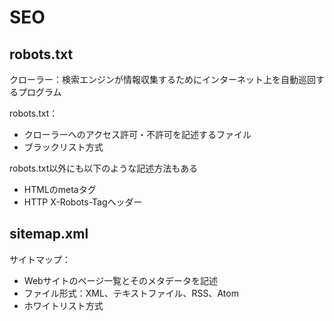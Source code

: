 # SEO

## robots.txt

クローラー：検索エンジンが情報収集するためにインターネット上を自動巡回するプログラム

robots.txt：

- クローラーへのアクセス許可・不許可を記述するファイル
- ブラックリスト方式

robots.txt以外にも以下のような記述方法もある

- HTMLのmetaタグ
- HTTP X-Robots-Tagヘッダー

## sitemap.xml

サイトマップ：

- Webサイトのページ一覧とそのメタデータを記述
- ファイル形式：XML、テキストファイル、RSS、Atom
- ホワイトリスト方式

